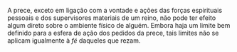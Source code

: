 ﻿A prece, exceto em ligação com a vontade e ações das forças espirituais pessoais e dos supervisores materiais de um reino, não pode ter efeito algum direto sobre o ambiente físico de alguém. Embora haja um limite bem definido para a esfera de ação dos pedidos da prece, tais limites não se aplicam igualmente à *fé* daqueles que rezam.